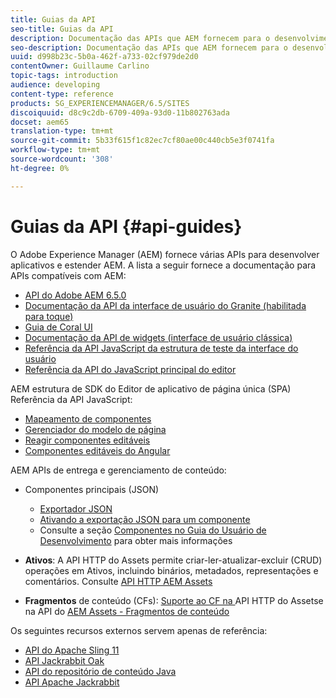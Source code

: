 ```yaml
---
title: Guias da API
seo-title: Guias da API
description: Documentação das APIs que AEM fornecem para o desenvolvimento de aplicativos
seo-description: Documentação das APIs que AEM fornecem para o desenvolvimento de aplicativos
uuid: d998b23c-5b0a-462f-a733-02cf979de2d0
contentOwner: Guillaume Carlino
topic-tags: introduction
audience: developing
content-type: reference
products: SG_EXPERIENCEMANAGER/6.5/SITES
discoiquuid: d8c9c2db-6709-409a-93d0-11b802763ada
docset: aem65
translation-type: tm+mt
source-git-commit: 5b33f615f1c82ec7cf80ae00c440cb5e3f0741fa
workflow-type: tm+mt
source-wordcount: '308'
ht-degree: 0%

---
```



# Guias da API {#api-guides}

O Adobe Experience Manager (AEM) fornece várias APIs para desenvolver aplicativos e estender AEM. A lista a seguir fornece a documentação para APIs compatíveis com AEM:

* [API do Adobe AEM 6.5.0](https://helpx.adobe.com/experience-manager/6-5/sites/developing/using/reference-materials/javadoc/index.html)
* [Documentação da API da interface de usuário do Granite (habilitada para toque)](https://helpx.adobe.com/experience-manager/6-5/sites/developing/using/reference-materials/granite-ui/api/index.html)
* [Guia de Coral UI](https://helpx.adobe.com/experience-manager/6-5/sites/developing/using/reference-materials/coral-ui/coralui3/index.html)
* [Documentação da API de widgets (interface de usuário clássica)](https://helpx.adobe.com/experience-manager/6-5/sites/developing/using/reference-materials/widgets-api/index.html)
* [Referência da API JavaScript da estrutura de teste da interface do usuário](https://helpx.adobe.com/experience-manager/6-5/sites/developing/using/reference-materials/test-api/index.html)
* [Referência da API do JavaScript principal do editor](https://helpx.adobe.com/experience-manager/6-5/sites/developing/using/reference-materials/jsdoc/ui-touch/editor-core/index.html)

AEM estrutura de SDK do Editor de aplicativo de página única (SPA) Referência da API JavaScript:

* [Mapeamento de componentes](https://www.npmjs.com/package/@adobe/aem-spa-component-mapping)
* [Gerenciador do modelo de página](https://www.npmjs.com/package/@adobe/aem-spa-page-model-manager)
* [Reagir componentes editáveis](https://www.npmjs.com/package/@adobe/aem-react-editable-components)
* [Componentes editáveis do Angular](https://www.npmjs.com/package/@adobe/aem-angular-editable-components)

AEM APIs de entrega e gerenciamento de conteúdo:

* Componentes principais (JSON)

   * [Exportador JSON](/help/sites-developing/json-exporter.md)
   * [Ativando a exportação JSON para um componente](/help/sites-developing/json-exporter-components.md)
   * Consulte a seção [Componentes no Guia do Usuário de Desenvolvimento](https://helpx.adobe.com/experience-manager/6-5/sites/developing/user-guide.html?topic=/experience-manager/6-4/sites/developing/morehelp/components.ug.js) para obter mais informações

* **Ativos**: A API HTTP do Assets permite criar-ler-atualizar-excluir (CRUD) operações em Ativos, incluindo binários, metadados, representações e comentários. Consulte [API HTTP AEM Assets](/help/assets/mac-api-assets.md)

* **Fragmentos**  de conteúdo (CFs):  [Suporte ao CF na ](/help/assets/assets-api-content-fragments.md) API HTTP do Assetse na API do  [AEM Assets - Fragmentos de conteúdo](https://helpx.adobe.com/experience-manager/6-5/sites/developing/using/reference-materials/assets-api-content-fragments/index.html)

Os seguintes recursos externos servem apenas de referência:

* [API do Apache Sling 11](https://sling.apache.org/apidocs/sling11/)
* [API Jackrabbit Oak](https://jackrabbit.apache.org/oak/docs/oak_api/overview.html)
* [API do repositório de conteúdo Java](https://docs.adobe.com/docs/en/spec/javax.jcr/javadocs/jcr-2.0/index.html)
* [API Apache Jackrabbit](https://jackrabbit.apache.org/api)

